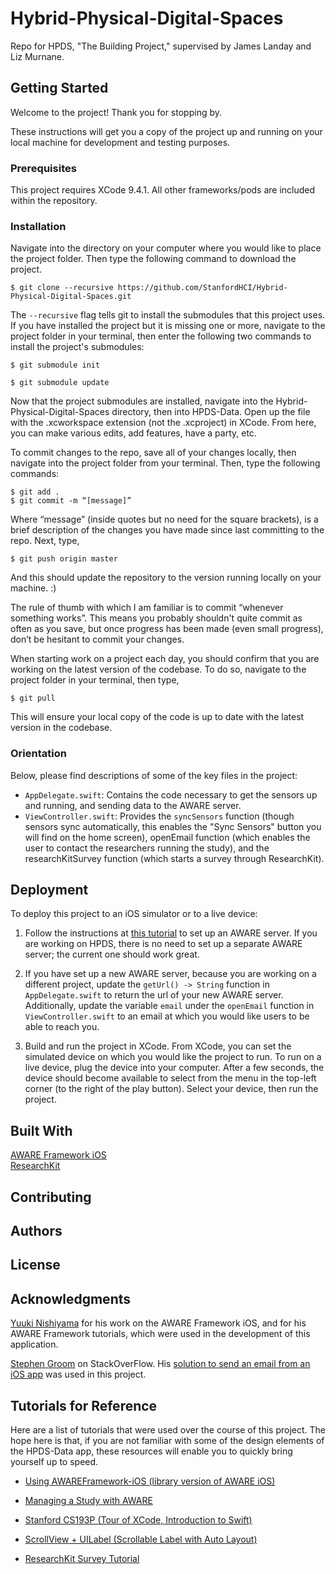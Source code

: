 # Hybrid-Physical-Digital-Spaces
Repo for HPDS, "The Building Project," supervised by James Landay and Liz Murnane.

## Getting Started
Welcome to the project! Thank you for stopping by.

These instructions will get you a copy of the project up and running on your local machine for development and testing purposes.

### Prerequisites
This project requires XCode 9.4.1. All other frameworks/pods are included within the repository.

### Installation
Navigate into the directory on your computer where you would like to place the project folder. Then type the following command to download the project.

```
$ git clone --recursive https://github.com/StanfordHCI/Hybrid-Physical-Digital-Spaces.git
```

The ```--recursive``` flag tells git to install the submodules that this project uses. If you have installed the project but it is missing one or more, navigate to the project folder in your terminal, then enter the following two commands to install the project's submodules:

```
$ git submodule init
```
```
$ git submodule update
```

Now that the project submodules are installed, navigate into the Hybrid-Physical-Digital-Spaces directory, then into HPDS-Data. Open up the file with the .xcworkspace extension (not the .xcproject) in XCode. From here, you can make various edits, add features, have a party, etc.

To commit changes to the repo, save all of your changes locally, then navigate into the project folder from your terminal. Then, type the following commands:

```
$ git add .
$ git commit -m “[message]”
```

Where “message” (inside quotes but no need for the square brackets), is a brief description of the changes you have made since  last committing to the repo. Next, type,

```
$ git push origin master
```

And this should update the repository to the version running locally on your machine. :)

The rule of thumb with which I am familiar is to commit “whenever something works”. This means you probably shouldn't quite commit as often as you save, but once progress has been made (even small progress), don’t be hesitant to commit your changes.

When starting work on a project each day, you should confirm that you are working on the latest version of the codebase. To do so, navigate to the project folder in your terminal, then type,

```
$ git pull
```

This will ensure your local copy of the code is up to date with the latest version in the codebase.

### Orientation

Below, please find descriptions of some of the key files in the project:

* ```AppDelegate.swift```: Contains the code necessary to get the sensors up and running, and sending data to the AWARE server.
* ```ViewController.swift```: Provides the ```syncSensors``` function (though sensors sync automatically, this enables the "Sync Sensors" button you will find on the home screen), openEmail function (which enables the user to contact the researchers running the study), and the researchKitSurvey function (which starts a survey through ResearchKit).

## Deployment
To deploy this project to an iOS simulator or to a live device:

1. Follow the instructions at [this tutorial](http://www.awareframework.com/run-a-study-with-aware/) to set up an AWARE server. If you are working on HPDS, there is no need to set up a separate AWARE server; the current one should work great.

2. If you have set up a new AWARE server, because you are working on a different project, update the ```getUrl() -> String``` function in ```AppDelegate.swift``` to return the url of your new AWARE server. Additionally, update the variable ```email``` under the ```openEmail``` function in ```ViewController.swift``` to an email at which you would like users to be able to reach you.

3. Build and run the project in XCode. From XCode, you can set the simulated device on which you would like the project to run. To run on a live device, plug the device into your computer. After a few seconds, the device should become available to select from the menu in the top-left corner (to the right of the play button). Select your device, then run the project.

## Built With
[AWARE Framework iOS](https://github.com/tetujin/AWAREFramework-iOS)  
[ResearchKit](https://github.com/ResearchKit/ResearchKit)

## Contributing

## Authors

## License

## Acknowledgments
[Yuuki Nishiyama](https://github.com/tetujin) for his work on the AWARE Framework iOS, and for his AWARE Framework tutorials, which were used in the development of this application.

[Stephen Groom](https://stackoverflow.com/users/2475902/stephen-groom) on StackOverFlow. His [solution to send an email from an iOS app](https://stackoverflow.com/questions/25981422/how-to-open-mail-app-from-swift) was used in this project.

## Tutorials for Reference
Here are a list of tutorials that were used over the course of this project. The hope here is that, if you are not familiar with some of the design elements of the HPDS-Data app, these resources will enable you to quickly bring yourself up to speed.

* [Using AWAREFramework-iOS (library version of AWARE iOS)](http://www.awareframework.com/creating-a-standalone-ios-application-with-awareframework-ios/)

* [Managing a Study with AWARE](http://www.awareframework.com/run-a-study-with-aware/)

* [Stanford CS193P (Tour of XCode, Introduction to Swift)](https://www.youtube.com/playlist?list=PLPA-ayBrweUz32NSgNZdl0_QISw-f12Ai)

* [ScrollView + UILabel (Scrollable Label with Auto Layout)](https://www.youtube.com/watch?v=odOLFazBBsU)

* [ResearchKit Survey Tutorial](https://www.raywenderlich.com/104575/researchkit-tutorial-with-swift)
